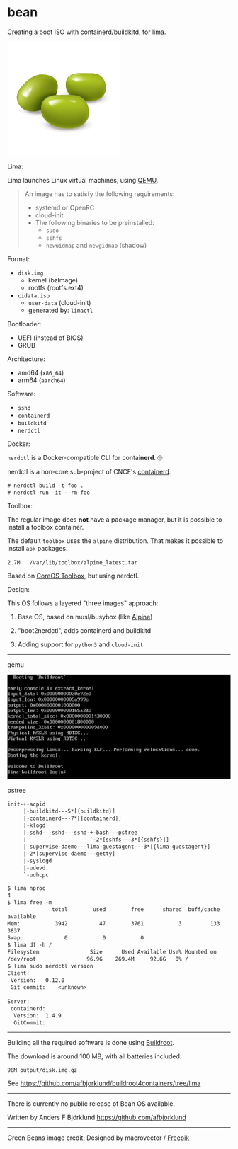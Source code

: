 # bean

Creating a boot ISO with containerd/buildkitd, for lima.

![green beans](assets/beans.png)

Lima:

Lima launches Linux virtual machines, using [QEMU](https://www.qemu.org/).

> An image has to satisfy the following requirements:
>
> - systemd or OpenRC
> - cloud-init
> - The following binaries to be preinstalled:
>   - `sudo`
>   - `sshfs`
>   - `newuidmap` and `newgidmap` (shadow)

Format:

- `disk.img`
  - kernel (bzImage)
  - rootfs (rootfs.ext4)
- `cidata.iso`
  - `user-data` (cloud-init)
  - generated by: `limactl`

Bootloader:

- UEFI (instead of BIOS)
- GRUB

Architecture:

- amd64 (`x86_64`)
- arm64 (`aarch64`)

Software:

- `sshd`
- `containerd`
- `buildkitd`
- `nerdctl`

Docker:

`nerdctl` is a Docker-compatible CLI for contai**nerd**.  🤓

nerdctl is a non-core sub-project of CNCF's [containerd](https://containerd.io/).

```console
# nerdctl build -t foo .
# nerdctl run -it --rm foo
```

Toolbox:

The regular image does **not** have a package manager,
but it is possible to install a toolbox container.

The default `toolbox` uses the `alpine` distribution.
That makes it possible to install `apk` packages.

`2.7M	/var/lib/toolbox/alpine_latest.tar`

Based on [CoreOS Toolbox](https://github.com/coreos/toolbox), but using nerdctl.

Design:

This OS follows a layered "three images" approach:

1) Base OS, based on musl/busybox (like [Alpine](https://alpinelinux.org/))

2) "boot2nerdctl", adds containerd and buildkitd

3) Adding support for `python3` and `cloud-init`

---

qemu

![buildroot booting](assets/buildroot-booting.png)

pstree

```text
init-+-acpid
     |-buildkitd---5*[{buildkitd}]
     |-containerd---7*[{containerd}]
     |-klogd
     |-sshd---sshd---sshd-+-bash---pstree
     |                    `-2*[sshfs---3*[{sshfs}]]
     |-supervise-daemo---lima-guestagent---3*[{lima-guestagent}]
     |-2*[supervise-daemo---getty]
     |-syslogd
     |-udevd
     `-udhcpc
```

```console
$ lima nproc
4
$ lima free -m
              total        used        free      shared  buff/cache   available
Mem:           3942          47        3761           3         133        3837
Swap:             0           0           0
$ lima df -h /
Filesystem                Size      Used Available Use% Mounted on
/dev/root                96.9G    269.4M     92.6G   0% /
$ lima sudo nerdctl version
Client:
 Version:	0.12.0
 Git commit:	<unknown>

Server:
 containerd:
  Version:	1.4.9
  GitCommit:
```

---

Building all the required software is done using [Buildroot](https://buildroot.org/).

The download is around 100 MB, with all batteries included.

```text
98M	output/disk.img.gz
```

See <https://github.com/afbjorklund/buildroot4containers/tree/lima>

---

There is currently no public release of Bean OS available.

Written by Anders F Björklund <https://github.com/afbjorklund>

---

Green Beans image credit: Designed by macrovector / [Freepik](http://www.freepik.com)
